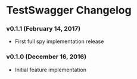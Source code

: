 TestSwagger Changelog
=====================

### v0.1.1 (February 14, 2017)
 - First full spy implementation release

### v0.1.0 (December 16, 2016)
 - Initial feature implementation

